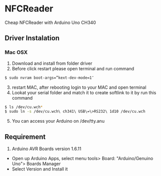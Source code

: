 # NFCReader
Cheap NFCReader with Arduino Uno CH340
## Driver Instalation
### Mac OSX
1. Download and install from folder driver
2. Before click restart please open terminal and run command
  ```sh
  $ sudo nvram boot-args=”kext-dev-mode=1″
  ```
3. restart MAC, after rebooting login to your MAC and open terminal
4. Lookat your serial folder and match it to create softlink to it by run this command
  ```sh
  $ ls /dev/cu.wch*
  $ sudo ln -s /dev/cu.wch\ ch341\ USB\=\>RS232\ 1d10 /dev/cu.wch
  ```
5. You can access your Arduino on /dev/tty.anu

## Requirement
1. Arduino AVR Boards version 1.6.11
 * Open up Arduino Apps, select menu tools> Board: "Arduino/Genuino Uno"> Boards Manager
 * Select Version and Install it
